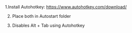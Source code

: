 1.Install Autohotkey: https://www.autohotkey.com/download/

2. Place both in Autostart folder
  
3. Disables Alt + Tab using Autohotkey
